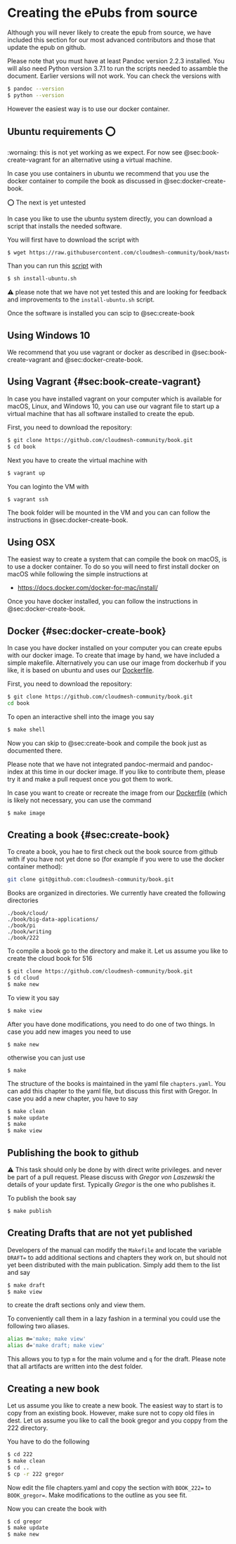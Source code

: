 # Creating the ePubs from source

Although you will never likely to create the epub from source, we have
included this section for our most advanced contributors and those
that update the epub on github.

Please note that you must have at least Pandoc version 2.2.3
installed.  You will also need Python version 3.7.1 to run the scripts
needed to assamble the document.  Earlier versions will not work. You
can check the versions with

```bash
$ pandoc --version
$ python --version
```

However the easiest way is to use our docker container.

## Ubuntu requirements :o:

:wornaing: this is not yet working as we expect. For now see
@sec:book-create-vagrant for an alternative using a virtual machine.

In case you use containers in ubuntu we recommend that you use the
docker container to compile the book as discussed in
@sec:docker-create-book.

:o: The next is yet untested

In case you like to use the ubuntu system directly, you can download a
script that installs the needed software.

You will first have to download the script with

```bash
$ wget https://raw.githubusercontent.com/cloudmesh-community/book/master/install-ubuntu.sh
```

Than you can run this [script](https://raw.githubusercontent.com/cloudmesh-community/book/master/install-ubuntu.sh) with

```bash
$ sh install-ubuntu.sh
```

:warning: please note that we have not yet tested this and are looking
for feedback and improvements to the `install-ubuntu.sh` script.

Once the software is installed you can scip to @sec:create-book

## Using Windows 10

We recommend that you use vagrant or docker as described in
@sec:book-create-vagrant and @sec:docker-create-book.

## Using Vagrant {#sec:book-create-vagrant}

In case you have installed vagrant on your computer which is available
for macOS, Linux, and Windows 10, you can use our vagrant file to
start up a virtual machine that has all software installed to create
the epub.


First, you need to download the repository:

```bash
$ git clone https://github.com/cloudmesh-community/book.git
$ cd book
```

Next you have to create the virtual machine with

```bash
$ vagrant up
```

You can loginto the VM with

```bash
$ vagrant ssh
```

The book folder will be mounted in the VM and you can can follow the
instructions in @sec:docker-create-book.


## Using OSX 

The easiest way to create a system that can compile the book on macOS,
is to use a docker container. To do so you will need to first install
docker on macOS while following the simple instructions at

* <https://docs.docker.com/docker-for-mac/install/>

Once you have docker installed, you can follow the instructions in
@sec:docker-create-book.

## Docker {#sec:docker-create-book}

In case you have docker installed on your computer you can create
epubs with our docker image. To create that image by hand, we have
included a simple makefile. Alternatively you can use our image from
dockerhub if you like, it is based on ubuntu and uses our
[Dockerfile](https://github.com/cloudmesh-community/book/blob/master/Dockerfile).

First, you need to download the repository:

```bash
$ git clone https://github.com/cloudmesh-community/book.git
cd book
```

To open an interactive shell into the image you say

```bash
$ make shell
```

Now you can skip to @sec:create-book and compile the book just as
documented there.

Please note that we have not integrated pandoc-mermaid and
pandoc-index at this time in our docker image. If you like to
contribute them, please try it and make a pull request once you got
them to work. 

In case you want to create or recreate the image from our
[Dockerfile](https://github.com/cloudmesh-community/book/blob/master/Dockerfile)
(which is likely not necessary, you can use the command

```bash
$ make image
```

## Creating a book {#sec:create-book}

To create a book, you hae to first check out the book source from
github with if you have not yet done so (for example if you were to
use the docker container method):

```bash
git clone git@github.com:cloudmesh-community/book.git
```

Books are organized in directories. We currently have created the
following directories

    ./book/cloud/
    ./book/big-data-applications/
    ./book/pi
    ./book/writing
    ./book/222

To compile a book go to the directory and make it. Let us assume you
like to create the cloud book for 516

```bash
$ git clone https://github.com/cloudmesh-community/book.git
$ cd cloud
$ make new
```

To view it you say

```bash
$ make view
```

After you have done modifications, you need to do one of two
things. In case you add new images you need to use

```
$ make new
```

otherwise you can just use 

```
$ make 
```

The structure of the books is maintained in the yaml file
`chapters.yaml`. You can add this chapter to the yaml file, but
discuss this first with Gregor. In case you add a new chapter, you
have to say

```bash
$ make clean
$ make update
$ make 
$ make view
```

## Publishing the book to github

:warning: This task should only be done by with direct write
privileges. and never be part of a pull request. Please discuss with
*Gregor von Laszewski* the details of your update first. Typically
*Gregor* is the one who publishes it.

To publish the book say

```bash
$ make publish
```

## Creating Drafts that are not yet published

Developers of the manual can modify the `Makefile` and locate the
variable `DRAFT=` to add additional sections and chapters they work
on, but should not yet been distributed with the main publication.
Simply add them to the list and say

```bash
$ make draft
$ make view
```

to create the draft sections only and view them. 

To conveniently call them in a lazy fashion in a terminal you could
use the following two aliases.

```bash
alias m='make; make view'
alias d='make draft; make view'
```

This allows you to typ `m` for the main volume and `q` for the draft.
Please note that all artifacts are written into the dest folder.


## Creating a new book

Let us assume you like to create a new book. The easiest way to start is to copy from an existing book. However, make sure not to copy old files in dest. Let us assume you like to call the book gregor and you coppy from the 222 directory.

You have to do the following

```bash
$ cd 222
$ make clean
$ cd ..
$ cp -r 222 gregor
```

Now edit the file chapters.yaml and copy the section with `BOOK_222=` to 
`BOOK_gregor=`. Make modifications to the outline as you see fit.

Now you can create the book with

```bash
$ cd gregor
$ make update
$ make new
```



